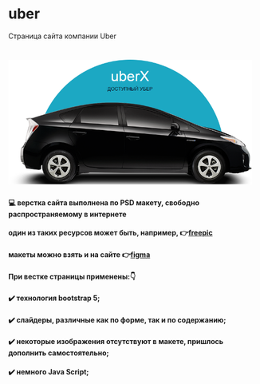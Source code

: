 # uber
Страница сайта компании Uber
# <img src="img/header_readme.png" height="250px">



#### 💻 верстка сайта выполнена по PSD макету, свободно распространяемому в интернете <br>
#### один из таких ресурсов может быть, например, 👉[freepic](https://ru.freepik.com/psd/web-templates)
#### макеты можно взять и на сайте 👉[figma](https://figma.com.ru/templates/)
#### При вестке страницы применены:👇
#### ✔️ технология bootstrap 5;
#### ✔️ слайдеры, различные как по форме, так и по содержанию;
#### ✔️ некоторые изображения отсутствуют в макете, пришлось дополнить самостоятельно;
#### ✔️ немного Java Script;

